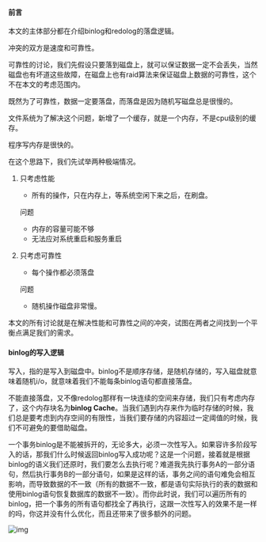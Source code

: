 #### 前言

本文的主体部分都在介绍binlog和redolog的落盘逻辑。

冲突的双方是速度和可靠性。

可靠性的讨论，我们先假设只要落到磁盘上，就可以保证数据一定不会丢失，当然磁盘也有坏道这些故障，在磁盘上也有raid算法来保证磁盘上数据的可靠性，这个不在本文的考虑范围内。

既然为了可靠性，数据一定要落盘，而落盘是因为随机写磁盘总是很慢的。

文件系统为了解决这个问题，新增了一个缓存，就是一个内存，不是cpu级别的缓存。

程序写内存是很快的。

在这个思路下，我们先试举两种极端情况。

1. 只考虑性能

   - 所有的操作，只在内存上，等系统空闲下来之后，在刷盘。

   问题

   - 内存的容量可能不够
   - 无法应对系统重启和服务重启

2. 只考虑可靠性

   - 每个操作都必须落盘

   问题

   - 随机操作磁盘非常慢。

本文的所有讨论就是在解决性能和可靠性之间的冲突，试图在两者之间找到一个平衡点满足我们的需求。



#### binlog的写入逻辑

写入，指的是写入到磁盘中。binlog不是顺序存储，是随机存储的，写入磁盘就意味着随机i/o，就意味着我们不能每条binlog语句都直接落盘。

不能直接落盘，又不像redolog那样有一块连续的空间来存储，我们只有考虑内存了，这个内存块名为**binlog Cache**。当我们遇到内存来作为临时存储的时候，我们总是要考虑到内存空间的有限性，当我们要存储的内容超过一定阈值的时候，我们不可避免的要借助磁盘。

一个事务binlog是不能被拆开的，无论多大，必须一次性写入。如果容许多阶段写入的话，那我们什么时候返回binlog写入成功呢？这是一个问题，接着就是根据binlog的语义我们还原时，我们要怎么去执行呢？难道我先执行事务A的一部分语句，然后执行事务B的一部分语句，如果是这样的话，事务之间的语句难免会相互影响，而导致数据的不一致（所有的数据不一致，都是语句实际执行的表的数据和使用binlog语句恢复数据库的数据不一致）。而你此时说，我们可以遍历所有的binlog，把一个事务的所有语句都找全了再执行，这跟一次性写入的效果不是一样的吗，你这并没有什么优化，而且还带来了很多额外的问题。

![img](https://static001.geekbang.org/resource/image/9e/3e/9ed86644d5f39efb0efec595abb92e3e.png)